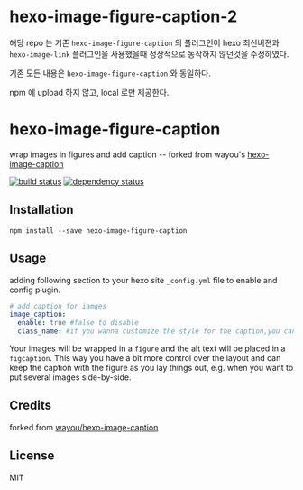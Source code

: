 # hexo-image-figure-caption-2

해당 repo 는 기존 `hexo-image-figure-caption` 의 플러그인이 hexo 최신버젼과 `hexo-image-link` 플러그인을 사용했을때 정상적으로 동작하지 않던것을 수정하였다.

기존 모든 내용은 `hexo-image-figure-caption` 와 동일하다.

npm 에 upload 하지 않고, local 로만 제공한다.

# hexo-image-figure-caption

wrap images in figures and add caption -- forked from wayou's [hexo-image-caption](https://github.com/wayou/hexo-image-caption)

[![build status](https://secure.travis-ci.org/wayou/hexo-image-caption.svg)](http://travis-ci.org/wayou/hexo-image-caption)
[![dependency status](https://david-dm.org/wayou/hexo-image-caption.svg)](https://david-dm.org/wayou/hexo-image-caption)

## Installation

```
npm install --save hexo-image-figure-caption
```

## Usage
adding following section to your hexo site `_config.yml` file to enable and config plugin.
```yml
# add caption for iamges
image_caption:
  enable: true #false to disable
  class_name: #if you wanna customize the style for the caption,you can assign a class name, default is 'image-caption'
```

Your images will be wrapped in a `figure` and the alt text will be placed in a `figcaption`. This way you have a bit more control over the layout and can keep the caption with the figure as you lay things out, e.g. when you want to put several images side-by-side.

## Credits
forked from [wayou/hexo-image-caption](https://github.com/wayou/hexo-image-caption)

## License

MIT
